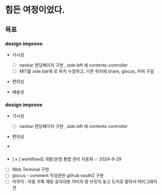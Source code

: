 # 힘든 여정이었다.

## 목표

### design improve

- 가시성

  - [ ] navbar 렌딩페이지 구현 , side.left 에 contents-controller
  - [ ] MIT를 side bar에 로 위치 수정하고, 기존 위치에 share, giscus, 커피 구걸

- 편의성

- 예술성

### design improve

- 가시성
  - [ ] navbar 렌딩페이지 구현 , side.left 에 contents-controller
- 편의성

-

###

- [ x ] workflow로 개발/운영 통합 관리 자동화 ✅ 2024-9-29
- [ ] Web Terminal 구현
- [ ] giscus - comment 작성권한 github oauth2 구현
- [ ] 마무리 : 자동 카톡 채팅 글지대봇 이미지 랑 브릿지 놓고 도커로 말아서 마이그레이션
